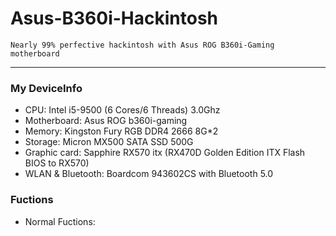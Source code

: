 # Asus-B360i-Hackintosh
    Nearly 99% perfective hackintosh with Asus ROG B360i-Gaming motherboard
------
### My DeviceInfo
* CPU: Intel i5-9500 (6 Cores/6 Threads) 3.0Ghz  
* Motherboard: Asus ROG b360i-gaming  
* Memory: Kingston Fury RGB DDR4 2666 8G*2  
* Storage: Micron MX500 SATA SSD 500G  
* Graphic card: Sapphire RX570 itx (RX470D Golden Edition ITX Flash BIOS to RX570)  
* WLAN & Bluetooth: Boardcom 943602CS with Bluetooth 5.0  
### Fuctions
 * Normal Fuctions:
 
